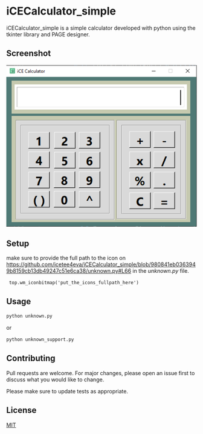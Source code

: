 # iCECalculator_simple

iCECalculator_simple is a simple calculator developed with python using the tkinter library and PAGE designer.

## Screenshot

![Screenshot](screenshot.png)

## Setup

make sure to provide the full path to the icon on https://github.com/icetee4eva/iCECalculator_simple/blob/980841eb0363949b8159cb13db49247c51e6ca38/unknown.py#L66 in the *unknown.py* file.

```
 top.wm_iconbitmap('put_the_icons_fullpath_here')
```

## Usage

```python
python unknown.py
```
or
```python
python unknown_support.py
```

## Contributing
Pull requests are welcome. For major changes, please open an issue first to discuss what you would like to change.

Please make sure to update tests as appropriate.

## License
[MIT](https://choosealicense.com/licenses/mit/)
